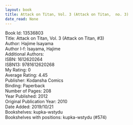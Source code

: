 ```yaml
---
layout: book
title: Attack on Titan, Vol. 3 (Attack on Titan,  no. 3)
date_read: None
---
```


Book Id: 13536803<br />
Title: Attack on Titan, Vol. 3 (Attack on Titan, #3)<br />
Author: Hajime Isayama<br />
Author l-f: Isayama, Hajime<br />
Additional Authors: <br />
ISBN: 1612620264<br />
ISBN13: 9781612620268<br />
My Rating: 0<br />
Average Rating: 4.45<br />
Publisher: Kodansha Comics<br />
Binding: Paperback<br />
Number of Pages: 208<br />
Year Published: 2012<br />
Original Publication Year: 2010<br />
Date Added: 2019/10/21<br />
Bookshelves: kupka-wstydu<br />
Bookshelves with positions: kupka-wstydu (#574)<br />

